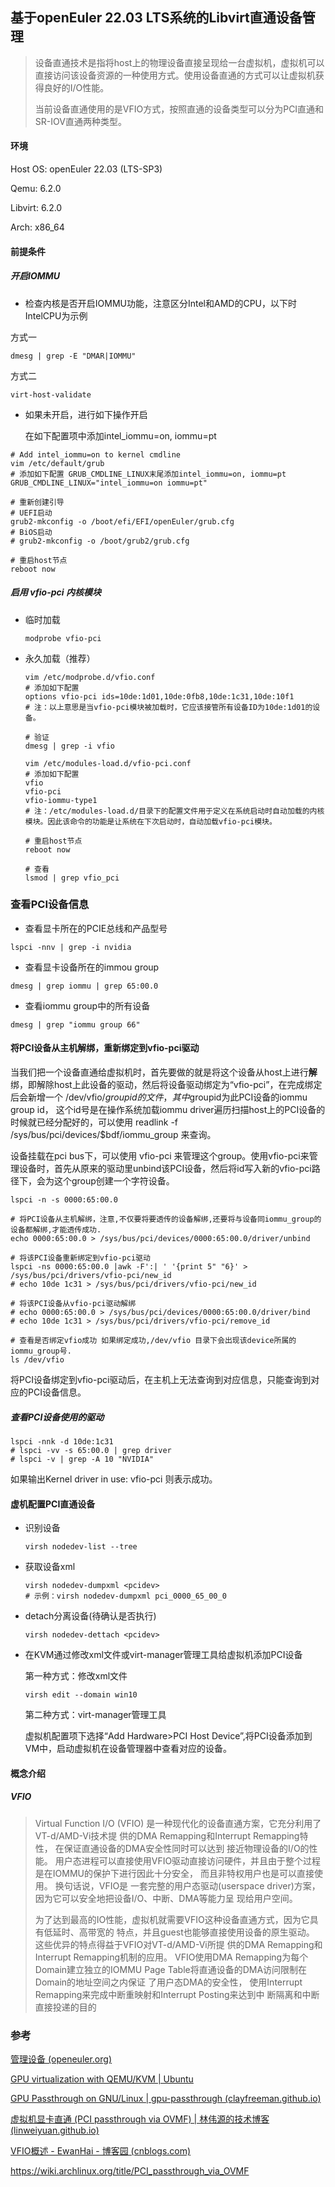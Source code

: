 ## 基于openEuler 22.03 LTS系统的Libvirt直通设备管理



> 设备直通技术是指将host上的物理设备直接呈现给一台虚拟机，虚拟机可以直接访问该设备资源的一种使用方式。使用设备直通的方式可以让虚拟机获得良好的I/O性能。
>
> 当前设备直通使用的是VFIO方式，按照直通的设备类型可以分为PCI直通和SR-IOV直通两种类型。



#### 环境

Host OS: openEuler 22.03 (LTS-SP3)

Qemu: 6.2.0

Libvirt: 6.2.0

Arch: x86_64



#### 前提条件

##### 开启IOMMU

- 检查内核是否开启IOMMU功能，注意区分Intel和AMD的CPU，以下时IntelCPU为示例

方式一

```shell
dmesg | grep -E "DMAR|IOMMU"
```

方式二

```
virt-host-validate
```

- 如果未开启，进行如下操作开启

  在如下配置项中添加intel_iommu=on, iommu=pt

```shell
# Add intel_iommu=on to kernel cmdline
vim /etc/default/grub
# 添加如下配置 GRUB_CMDLINE_LINUX末尾添加intel_iommu=on, iommu=pt
GRUB_CMDLINE_LINUX="intel_iommu=on iommu=pt"

# 重新创建引导
# UEFI启动
grub2-mkconfig -o /boot/efi/EFI/openEuler/grub.cfg
# BiOS启动
# grub2-mkconfig -o /boot/grub2/grub.cfg

# 重启host节点
reboot now
```

##### 启用 vfio-pci 内核模块

- 临时加载

  ```shell
  modprobe vfio-pci
  ```

  

- 永久加载（推荐）

  ```shell
  vim /etc/modprobe.d/vfio.conf
  # 添加如下配置
  options vfio-pci ids=10de:1d01,10de:0fb8,10de:1c31,10de:10f1
  # 注：以上意思是当vfio-pci模块被加载时，它应该接管所有设备ID为10de:1d01的设备。
  
  # 验证
  dmesg | grep -i vfio
  
  vim /etc/modules-load.d/vfio-pci.conf
  # 添加如下配置
  vfio
  vfio-pci
  vfio-iommu-type1
  # 注：/etc/modules-load.d/目录下的配置文件用于定义在系统启动时自动加载的内核模块。因此该命令的功能是让系统在下次启动时，自动加载vfio-pci模块。
  
  # 重启host节点
  reboot now
  
  # 查看
  lsmod | grep vfio_pci
  ```

  



### 查看PCI设备信息

- 查看显卡所在的PCIE总线和产品型号

```shell
lspci -nnv | grep -i nvidia
```

- 查看显卡设备所在的immou group

```she
dmesg | grep iommu | grep 65:00.0
```

- 查看iommu group中的所有设备

```shell
dmesg | grep "iommu group 66"
```



#### 将PCI设备从主机解绑，重新绑定到vfio-pci驱动

当我们把一个设备直通给虚拟机时，首先要做的就是将这个设备从host上进行**解**绑，即解除host上此设备的驱动，然后将设备驱动绑定为“vfio-pci”，在完成绑定后会新增一个 /dev/vfio/$groupid 的文件，其中$groupid为此PCI设备的iommu group id， 这个id号是在操作系统加载iommu driver遍历扫描host上的PCI设备的时候就已经分配好的，可以使用 readlink -f /sys/bus/pci/devices/$bdf/iommu_group 来查询。

设备挂载在pci bus下，可以使用 vfio-pci 来管理这个group。使用vfio-pci来管理设备时，首先从原来的驱动里unbind该PCI设备，然后将id写入新的vfio-pci路径下，会为这个group创建一个字符设备。

```shell
lspci -n -s 0000:65:00.0

# 将PCI设备从主机解绑，注意,不仅要将要透传的设备解绑,还要将与设备同iommu_group的设备都解绑,才能透传成功.
echo 0000:65:00.0 > /sys/bus/pci/devices/0000:65:00.0/driver/unbind

# 将该PCI设备重新绑定到vfio-pci驱动
lspci -ns 0000:65:00.0 |awk -F':| ' '{print 5" "6}' > /sys/bus/pci/drivers/vfio-pci/new_id
# echo 10de 1c31 > /sys/bus/pci/drivers/vfio-pci/new_id

# 将该PCI设备从vfio-pci驱动解绑
# echo 0000:65:00.0 > /sys/bus/pci/devices/0000:65:00.0/driver/bind
# echo 10de 1c31 > /sys/bus/pci/drivers/vfio-pci/remove_id

# 查看是否绑定vfio成功 如果绑定成功,/dev/vfio 目录下会出现该device所属的iommu_group号.
ls /dev/vfio
```

将PCI设备绑定到vfio-pci驱动后，在主机上无法查询到对应信息，只能查询到对应的PCI设备信息。



##### 查看PCI设备使用的驱动

```shell
lspci -nnk -d 10de:1c31
# lspci -vv -s 65:00.0 | grep driver
# lspci -v | grep -A 10 "NVIDIA"
```

如果输出Kernel driver in use: vfio-pci 则表示成功。



#### 虚机配置PCI直通设备

- 识别设备

  ```shell
  virsh nodedev-list --tree
  ```

- 获取设备xml

  ```shell
  virsh nodedev-dumpxml <pcidev>
  # 示例：virsh nodedev-dumpxml pci_0000_65_00_0
  ```

- detach分离设备(待确认是否执行)

  ```shell
  virsh nodedev-dettach <pcidev>
  ```

- 在KVM通过修改xml文件或virt-manager管理工具给虚拟机添加PCI设备

  

  第一种方式：修改xml文件

  ```shell
  virsh edit --domain win10
  ```

  第二种方式：virt-manager管理工具

  虚拟机配置项下选择“Add Hardware>PCI Host Device”,将PCI设备添加到VM中，启动虚拟机在设备管理器中查看对应的设备。

  



#### 概念介绍

##### VFIO

> Virtual Function I/O (VFIO) 是一种现代化的设备直通方案，它充分利用了VT-d/AMD-Vi技术提 供的DMA Remapping和Interrupt Remapping特性， 在保证直通设备的DMA安全性同时可以达到 接近物理设备的I/O的性能。 用户态进程可以直接使用VFIO驱动直接访问硬件，并且由于整个过程 是在IOMMU的保护下进行因此十分安全， 而且非特权用户也是可以直接使用。 换句话说，VFIO是 一套完整的用户态驱动(userspace driver)方案，因为它可以安全地把设备I/O、中断、DMA等能力呈 现给用户空间。
>
> 为了达到最高的IO性能，虚拟机就需要VFIO这种设备直通方式，因为它具有低延时、高带宽的 特点，并且guest也能够直接使用设备的原生驱动。 这些优异的特点得益于VFIO对VT-d/AMD-Vi所提 供的DMA Remapping和Interrupt Remapping机制的应用。 VFIO使用DMA Remapping为每个 Domain建立独立的IOMMU Page Table将直通设备的DMA访问限制在Domain的地址空间之内保证 了用户态DMA的安全性， 使用Interrupt Remapping来完成中断重映射和Interrupt Posting来达到中 断隔离和中断直接投递的目的





### 参考

[管理设备 (openeuler.org)](https://docs.openeuler.org/zh/docs/22.03_LTS_SP4/docs/Virtualization/管理设备.html)

[GPU virtualization with QEMU/KVM | Ubuntu](https://ubuntu.com/server/docs/gpu-virtualization-with-qemu-kvm)

[GPU Passthrough on GNU/Linux | gpu-passthrough (clayfreeman.github.io)](https://clayfreeman.github.io/gpu-passthrough/)

[虚拟机显卡直通 (PCI passthrough via OVMF) | 林伟源的技术博客 (linweiyuan.github.io)](https://linweiyuan.github.io/2022/11/25/虚拟机显卡直通-PCI-passthrough-via-OVMF.html)

[VFIO概述 - EwanHai - 博客园 (cnblogs.com)](https://www.cnblogs.com/haiyonghao/p/14440944.html)

https://wiki.archlinux.org/title/PCI_passthrough_via_OVMF



